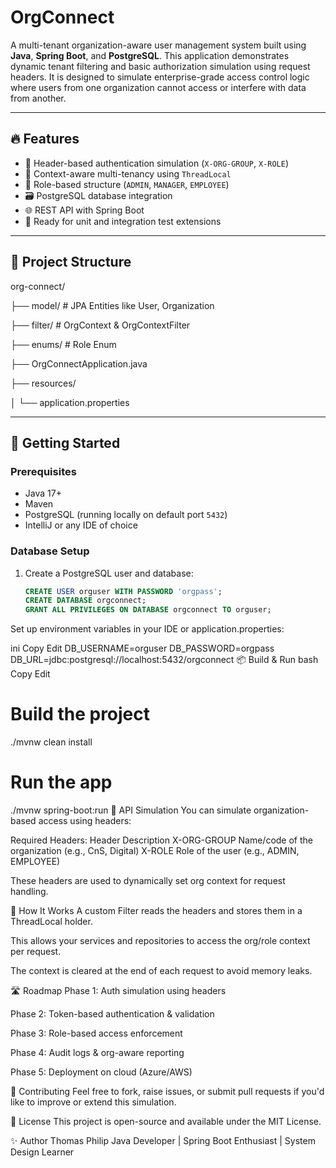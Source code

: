 # OrgConnect

A multi-tenant organization-aware user management system built using **Java**, **Spring Boot**, and **PostgreSQL**. This application demonstrates dynamic tenant filtering and basic authorization simulation using request headers. It is designed to simulate enterprise-grade access control logic where users from one organization cannot access or interfere with data from another.

---

## 🔥 Features

- 🚪 Header-based authentication simulation (`X-ORG-GROUP`, `X-ROLE`)
- 🧵 Context-aware multi-tenancy using `ThreadLocal`
- 🧱 Role-based structure (`ADMIN`, `MANAGER`, `EMPLOYEE`)
- 🗃️ PostgreSQL database integration
- 🌐 REST API with Spring Boot
- 🧪 Ready for unit and integration test extensions

---

## 📁 Project Structure

org-connect/

├── model/ # JPA Entities like User, Organization

├── filter/ # OrgContext & OrgContextFilter

├── enums/ # Role Enum 

├── OrgConnectApplication.java

├── resources/

│ └── application.properties

---

## 🚀 Getting Started

### Prerequisites

- Java 17+
- Maven
- PostgreSQL (running locally on default port `5432`)
- IntelliJ or any IDE of choice

### Database Setup

1. Create a PostgreSQL user and database:
   ```sql
   CREATE USER orguser WITH PASSWORD 'orgpass';
   CREATE DATABASE orgconnect;
   GRANT ALL PRIVILEGES ON DATABASE orgconnect TO orguser;
Set up environment variables in your IDE or application.properties:

ini
Copy
Edit
DB_USERNAME=orguser
DB_PASSWORD=orgpass
DB_URL=jdbc:postgresql://localhost:5432/orgconnect
📦 Build & Run
bash
Copy
Edit
# Build the project
./mvnw clean install

# Run the app
./mvnw spring-boot:run
🔧 API Simulation
You can simulate organization-based access using headers:

Required Headers:
Header	Description
X-ORG-GROUP	Name/code of the organization (e.g., CnS, Digital)
X-ROLE	Role of the user (e.g., ADMIN, EMPLOYEE)

These headers are used to dynamically set org context for request handling.

🧠 How It Works
A custom Filter reads the headers and stores them in a ThreadLocal holder.

This allows your services and repositories to access the org/role context per request.

The context is cleared at the end of each request to avoid memory leaks.

🛣️ Roadmap
 Phase 1: Auth simulation using headers

 Phase 2: Token-based authentication & validation

 Phase 3: Role-based access enforcement

 Phase 4: Audit logs & org-aware reporting

 Phase 5: Deployment on cloud (Azure/AWS)


 

🤝 Contributing
Feel free to fork, raise issues, or submit pull requests if you'd like to improve or extend this simulation.

📄 License
This project is open-source and available under the MIT License.

✨ Author
Thomas Philip
Java Developer | Spring Boot Enthusiast | System Design Learner
